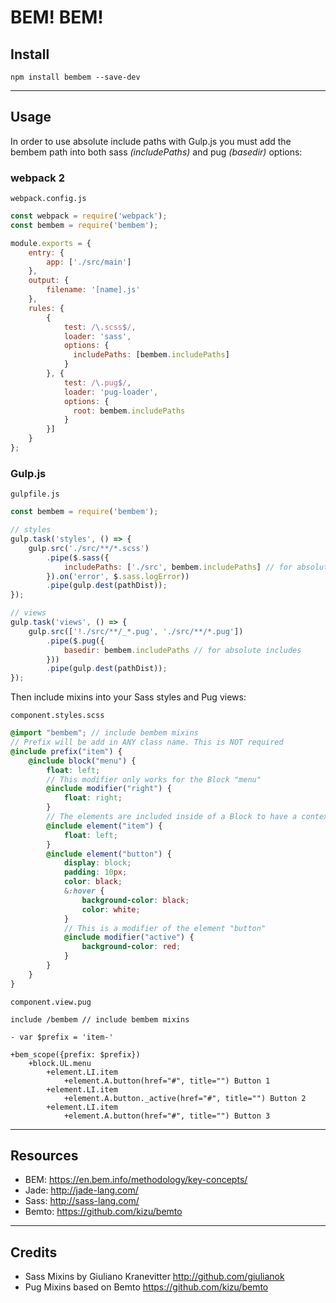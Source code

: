 # BEM! BEM!



## Install
`npm install bembem --save-dev`

---

## Usage

In order to use absolute include paths with Gulp.js you must add the bembem path into both sass _(includePaths)_ and pug _(basedir)_ options:


### webpack 2

`webpack.config.js`

```javascript
const webpack = require('webpack');
const bembem = require('bembem');

module.exports = {
    entry: {
        app: ['./src/main']
    },
    output: {
        filename: '[name].js'
    },
    rules: {
        {
            test: /\.scss$/,
            loader: 'sass',
            options: {
              includePaths: [bembem.includePaths]
            }
        }, {
            test: /\.pug$/,
            loader: 'pug-loader',
            options: {
              root: bembem.includePaths
            }
        }]
    }
};
```

### Gulp.js


`gulpfile.js`

```javascript
const bembem = require('bembem');

// styles
gulp.task('styles', () => {
    gulp.src('./src/**/*.scss')
        .pipe($.sass({
            includePaths: ['./src', bembem.includePaths] // for absolute includes
        }).on('error', $.sass.logError))
        .pipe(gulp.dest(pathDist));
});

// views
gulp.task('views', () => {
    gulp.src(['!./src/**/_*.pug', './src/**/*.pug'])
        .pipe($.pug({
            basedir: bembem.includePaths // for absolute includes
        }))
        .pipe(gulp.dest(pathDist));
});
```

Then include mixins into your Sass styles and Pug views:

`component.styles.scss`
```scss
@import "bembem"; // include bembem mixins
// Prefix will be add in ANY class name. This is NOT required
@include prefix("item") {
    @include block("menu") {
        float: left;
        // This modifier only works for the Block "menu"
        @include modifier("right") {
            float: right;
        }
        // The elements are included inside of a Block to have a context
        @include element("item") {
            float: left;
        }
        @include element("button") {
            display: block;
            padding: 10px;
            color: black;
            &:hover {
                background-color: black;
                color: white;
            }
            // This is a modifier of the element "button"
            @include modifier("active") {
                background-color: red;
            }
        }
    }
}
```

`component.view.pug`
```jade
include /bembem // include bembem mixins

- var $prefix = 'item-'

+bem_scope({prefix: $prefix})
	+block.UL.menu
		+element.LI.item
			+element.A.button(href="#", title="") Button 1
		+element.LI.item
			+element.A.button._active(href="#", title="") Button 2
		+element.LI.item
			+element.A.button(href="#", title="") Button 3
```

---
## Resources
- BEM: https://en.bem.info/methodology/key-concepts/
- Jade: http://jade-lang.com/
- Sass: http://sass-lang.com/
- Bemto: https://github.com/kizu/bemto

---
## Credits
- Sass Mixins by Giuliano Kranevitter <http://github.com/giulianok>
- Pug Mixins based on Bemto <https://github.com/kizu/bemto> 
